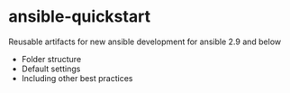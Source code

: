 # ansible-quickstart
Reusable artifacts for new ansible development for ansible 2.9 and below

- Folder structure
- Default settings
- Including other best practices
